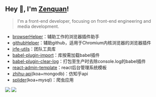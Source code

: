 ## Hey 👋, I'm [Zenquan](https://zenquan.vercel.app)!

>  I'm a front-end developer, focusing on front-end engineering and media development.

- [browserHelper](https://github.com/Zenquan/browserHelper)：辅助工作的浏览器插件助手
- [githubHelper](https://github.com/Zenquan/githubHelper)：辅助github，适用于Chromium内核浏览器的浏览器插件
- [jrfe-utils](https://github.com/Zenquan/jrfe-utils)：团队工具库
- [babel-plugin-import](https://github.com/Zenquan/babel-plugin-import)：库按需加载babel插件
- [babel-plugin-clear-log](https://github.com/Zenquan/babel-plugin-clear-log)：打包至生产时去除console.log的babel插件
- [react-admin-template](https://github.com/Zenquan/rhooks)：react后台管理系统模板
- [zhihu-api](https://github.com/Zenquan/zhihu-api)(koa+mongodb)：仿知乎api
- [splider](https://github.com/Zenquan/splider)(koa+mysql)：爬虫应用
 
<div>
   <img src="https://github-readme-stats.vercel.app/api?username=zenquan&show_icons=true&icon_color=38ADD8&text_color=ffffff&bg_color=000000&hide_title=true" />
   <img src="https://github-readme-stats.vercel.app/api/top-langs/?username=zenquan&layout=compact" />
</div>
